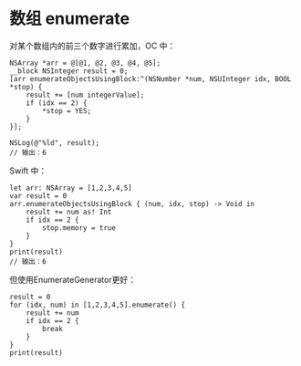 # 数组 enumerate

对某个数组内的前三个数字进行累加，OC 中：

	NSArray *arr = @[@1, @2, @3, @4, @5];
	__block NSInteger result = 0;
	[arr enumerateObjectsUsingBlock:^(NSNumber *num, NSUInteger idx, BOOL *stop) {
	    result += [num integerValue];
	    if (idx == 2) {
	        *stop = YES;
	    }
	}];
	
	NSLog(@"%ld", result);
	// 输出：6
	
Swift 中：

	let arr: NSArray = [1,2,3,4,5]
	var result = 0
	arr.enumerateObjectsUsingBlock { (num, idx, stop) -> Void in
	    result += num as! Int
	    if idx == 2 {
	        stop.memory = true
	    }
	}
	print(result)
	// 输出：6	
	
但使用EnumerateGenerator更好：

	result = 0
	for (idx, num) in [1,2,3,4,5].enumerate() {
	    result += num
	    if idx == 2 {
	        break
	    }
	}
	print(result)